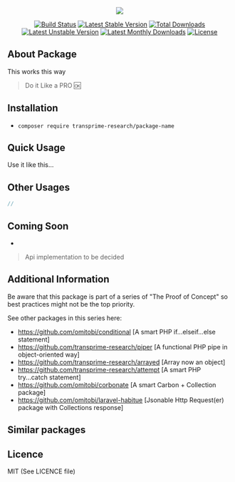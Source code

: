 <p align="center">
<img src="https://github.com/transprime-research/assets/blob/master/package/twitter_header_photo_2.png">
</p>

<p align="center">
<a href="https://travis-ci.com/transprime-research/package"> <img src="https://travis-ci.org/transprime-research/package.svg?branch=master" alt="Build Status"/></a>
<a href="https://packagist.org/packages/transprime-research/package"> <img src="https://poser.pugx.org/transprime-research/package/v/stable" alt="Latest Stable Version"/></a>
<a href="https://packagist.org/packages/transprime-research/package"> <img src="https://poser.pugx.org/transprime-research/package/downloads" alt="Total Downloads"/></a>
<a href="https://packagist.org/packages/transprime-research/package"> <img src="https://poser.pugx.org/transprime-research/package/v/unstable" alt="Latest Unstable Version"/></a>
<a href="https://packagist.org/packages/transprime-research/package"> <img src="https://poser.pugx.org/transprime-research/package/d/monthly" alt="Latest Monthly Downloads"/></a>
  <a href="https://packagist.org/packages/transprime-research/package"> <img src="https://poser.pugx.org/transprime-research/package/license" alt="License"/></a>
</p>

## About Package

This works this way
> Do it Like a PRO :ok:

## Installation

- `composer require transprime-research/package-name`

## Quick Usage
Use it like this...

## Other Usages

```php
//
```

## Coming Soon

-

> Api implementation to be decided

## Additional Information

Be aware that this package is part of a series of "The Proof of Concept" so best practices might not be the top priority.

See other packages in this series here:

- https://github.com/omitobi/conditional [A smart PHP if...elseif...else statement]
- https://github.com/transprime-research/piper [A functional PHP pipe in object-oriented way]
- https://github.com/transprime-research/arrayed [Array now an object]
- https://github.com/transprime-research/attempt [A smart PHP try...catch statement]
- https://github.com/omitobi/corbonate [A smart Carbon + Collection package]
- https://github.com/omitobi/laravel-habitue [Jsonable Http Request(er) package with Collections response]

## Similar packages


## Licence

MIT (See LICENCE file)
